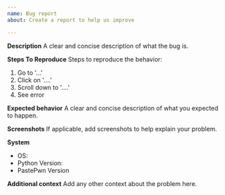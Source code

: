 ```yaml
---
name: Bug report
about: Create a report to help us improve

---
```


**Description**
A clear and concise description of what the bug is.

**Steps To Reproduce**
Steps to reproduce the behavior:
1. Go to '...'
2. Click on '....'
3. Scroll down to '....'
4. See error

**Expected behavior**
A clear and concise description of what you expected to happen.

**Screenshots**
If applicable, add screenshots to help explain your problem.

**System**
 - OS:
 - Python Version:
 - PastePwn Version

**Additional context**
Add any other context about the problem here.
